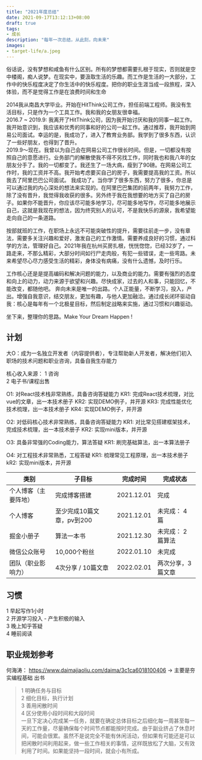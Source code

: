 ```yaml
---
title: "2021年度总结"
date: 2021-09-17T13:12:13+08:00
draft: true
tags:
- 成长
description: "每年一次总结，从此刻，向未来"
images:
- target-life/a.jpeg
---
```


俗话说，没有梦想和咸鱼有什么区别。所有的梦想都需要扎根于现实，否则就是空中楼阁，痴人说梦。在现实中，要汲取生活的乐趣。而工作是生活的一大部分，工作中的快乐程度决定了你生活中的快乐程度。把你的职业生涯当成一段旅程，深入体验，而不是觉得工作是在浪费时间和生命

2014我从南昌大学毕业。开始在HitThink公司工作，担任前端工程师。我没有生活目标，只是作为一个工具工作。我和我的女朋友很幸福。  
2016.7 ~ 2019.9: 我离开了HitThink公司，因为我开始讨厌和我的同事一起工作。我开始意识到，我应该和优秀的同事和好的公司一起工作。通过推荐，我开始到网易公司面试。幸运的是，我成功了，进入了教育业务部。我学到了很多东西，认识了一些好朋友，也得到了晋升。  
2019.9～现在。我曾以为自己会在网易公司工作很长时间。但是，一切都没有按照自己的意愿进行。业务部门的解散使我不得不另找工作，同时我也和我八年的女朋友分手了。我的一切都变了。我还生了一场大病，瘦到了90磅。在网易公司工作时，我的工资并不高。我开始考虑要买自己的房子，我需要提高我的工资。所以我去了阿里巴巴公司面试。 我成功了。当你学了很多东西，努力了很多，你总是可以通过我的内心深处的想法来实现的。在阿里巴巴集团的前两年，我努力工作，除了没有晋升，我觉得我收获的很多。另外终于我在我想要的地方买了自己的房子。如果你不能晋升，你应该尽可能多地学习，尽可能多地写作，尽可能多地展示自己，这就是我现在的想法，因为终究别人的认可，不是我快乐的源泉，我希望能走向自己的一条道路。  

按部就班的工作，在职场上永远不可能突破性的提升，需要往前走一步，没有章法，需要多关注兴趣和爱好，激发自己的工作激情。需要养成良好的习惯，通过科学的方法，管理好自己。2021年我在杭州买房扎根，恍恍惚惚，已经32岁了，一路走来，不那么精彩，大部分时间如行尸走肉般，有犯一些错误，走一些弯路。未来希望尽心尽力感受生活的精彩，身体没有病痛，没有什么遗憾，及时行乐。

工作核心还是是提高编码和解决问题的能力，以及商业的能力。需要有强烈的态度和向上的动力，动力来源于欲望和兴趣。尽快成家，过去的人和事，只能回忆，不能改变，都随他吧。 奔向未来是唯一的出路。个人正能量，不断学习，投入，产出。增强自我意识，结交朋友，更加有趣，与他人更加融洽。通过成长闭环驱动自我：核心是每年有一个北极星目标，然后制定战略来实施，通过习惯和兴趣驱动。

坐下来，整理你的思路。Make Your Dream Happen !

## 计划

大O：成为一名独立开发者（内容提供者），专注帮助新人开发者，解决他们初入职场的技术问题和职业咨询，具备自我生存能力

核心收入来源：
1 咨询  
2 电子书/课程出售  

O1: 对React技术栈非常熟练，具备咨询答疑能力
KR1: 完成React技术梳理，对比vue的文章，出一本技术册子
KR2: 实现DEMO例子，并开源
KR3: 完成性能优化技术梳理，出一本技术册子
KR4: 实现DEMO例子，并开源

O2: 对低码核心技术非常熟练，具备咨询答疑能力
KR1: 对比常见搭建框架技术，完成技术梳理，出一本技术册子
KR2: 实现mini版本，并开源

O3: 具备非常强的Coding能力，算法答疑
KR1: 刷完基础算法，出一本算法册子

O4: 对工程技术非常熟悉，工程答疑
KR1: 梳理常见工程原理，出一本技术册子
kR2: 实现mini版本，并开源

类别|子目标|完成时间 | 完成状态 
---------|----------|---------|--------
 个人博客（主要阵地） | 完成博客搭建 | 2021.12.01 | 完成  
 个人博客 | 至少完成10篇文章，pv到200 | 2021.12.01 | 未完成： 4篇 
 掘金小册子 | 算法一本书 | 2021.12.30 | 未完成： 2篇算法
 微信公众账号 | 10,000个粉丝 | 2022.01.10 | 未完成
 团队（职业影响力） | 4次分享 / 10篇文章 | 2022.02.01 | 两次分享，3篇文章

## 习惯

1 早起写作1小时  
2 开源学习投入 - 产生积极的输入  
3 晚上知乎答疑  
4 睡前阅读  

## 职业规划参考

何海涛： https://www.daimajiaoliu.com/daima/3c1ca6018100406 -> 主要是夯实编程基础 出书

> 1 明确任务与目标  
> 2 细化目标，执行计划  
> 3 善用闲散时间  
> 4 区分使用小段时间和大段时间  
> 一旦下定决心完成某一任务，就要在确定总体目标之后细化每一周甚至每一天的工作量，尽量确保每个时间节点都能按时完成。由于副业挤占了休息时间，可能会很累。虽然不是说完全不能有休闲活动，但如果有可能还是可以把闲散时间利用起来，做一些工作相关的事情，这样既放松了大脑，又有效利用了时间。如果能坚持一段时间，就会小有所成。  